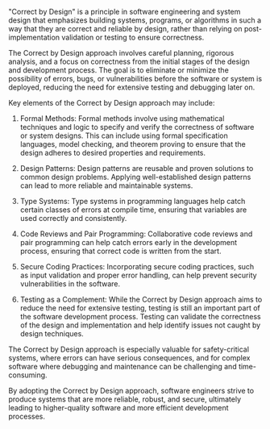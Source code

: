 
"Correct by Design" is a principle in software engineering and system design that emphasizes building systems, programs, or algorithms in such a way that they are correct and reliable by design, rather than relying on post-implementation validation or testing to ensure correctness.

The Correct by Design approach involves careful planning, rigorous analysis, and a focus on correctness from the initial stages of the design and development process. The goal is to eliminate or minimize the possibility of errors, bugs, or vulnerabilities before the software or system is deployed, reducing the need for extensive testing and debugging later on.

Key elements of the Correct by Design approach may include:

1. Formal Methods: Formal methods involve using mathematical techniques and logic to specify and verify the correctness of software or system designs. This can include using formal specification languages, model checking, and theorem proving to ensure that the design adheres to desired properties and requirements.

2. Design Patterns: Design patterns are reusable and proven solutions to common design problems. Applying well-established design patterns can lead to more reliable and maintainable systems.

3. Type Systems: Type systems in programming languages help catch certain classes of errors at compile time, ensuring that variables are used correctly and consistently.

4. Code Reviews and Pair Programming: Collaborative code reviews and pair programming can help catch errors early in the development process, ensuring that correct code is written from the start.

5. Secure Coding Practices: Incorporating secure coding practices, such as input validation and proper error handling, can help prevent security vulnerabilities in the software.

6. Testing as a Complement: While the Correct by Design approach aims to reduce the need for extensive testing, testing is still an important part of the software development process. Testing can validate the correctness of the design and implementation and help identify issues not caught by design techniques.

The Correct by Design approach is especially valuable for safety-critical systems, where errors can have serious consequences, and for complex software where debugging and maintenance can be challenging and time-consuming.

By adopting the Correct by Design approach, software engineers strive to produce systems that are more reliable, robust, and secure, ultimately leading to higher-quality software and more efficient development processes.
